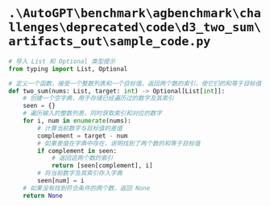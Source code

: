 # `.\AutoGPT\benchmark\agbenchmark\challenges\deprecated\code\d3_two_sum\artifacts_out\sample_code.py`

```py
# 导入 List 和 Optional 类型提示
from typing import List, Optional

# 定义一个函数，接受一个整数列表和一个目标值，返回两个数的索引，使它们的和等于目标值
def two_sum(nums: List, target: int) -> Optional[List[int]]:
    # 创建一个空字典，用于存储已经遍历过的数字及其索引
    seen = {}
    # 遍历输入的整数列表，同时获取索引和对应的数字
    for i, num in enumerate(nums):
        # 计算当前数字与目标值的差值
        complement = target - num
        # 如果差值在字典中存在，说明找到了两个数的和等于目标值
        if complement in seen:
            # 返回这两个数的索引
            return [seen[complement], i]
        # 将当前数字及其索引存入字典
        seen[num] = i
    # 如果没有找到符合条件的两个数，返回 None
    return None
```